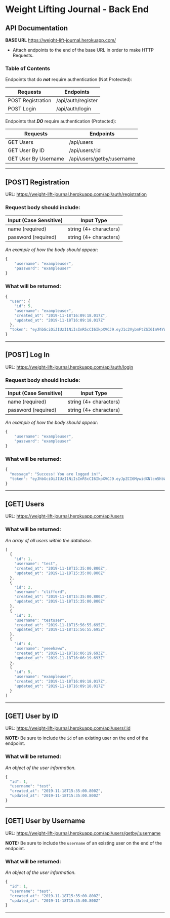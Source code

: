 # Weight Lifting Journal - Back End

## API Documentation
**BASE URL** https://weight-lift-journal.herokuapp.com/
- Attach endpoints to the end of the base URL in order to make HTTP Requests.

### Table of Contents
Endpoints that do _**not**_ require authentication (Not Protected):

| Requests           | Endpoints          |
|-----------------|--------------------|
|POST Registration| /api/auth/register |
|POST Login       | /api/auth/login    |

Endpoints that **_DO_** require authentication (Protected):

| Requests            | Endpoints                     |
|-----------------    | --------------------          |
|GET Users            | /api/users                    |
|GET User By ID       | /api/users/:id                |
|GET User By Username | /api/users/getby/:username    |

<hr />

## [POST] Registration
URL: https://weight-lift-journal.herokuapp.com/api/auth/registration

### Request body should include: 
| Input (Case Sensitive)           | Input Type          |
|-----------------|--------------------|
|name (required)           | string (4+ characters) |
|password (required)       | string (4+ characters)    |

_An example of how the body should appear:_

```js
{
	"username": "exampleuser",
	"password": "exampleuser"
}
```

### What will be returned:
```js
{
  "user": {
    "id": 5,
    "username": "exampleuser",
    "created_at": "2019-11-18T16:09:18.017Z",
    "updated_at": "2019-11-18T16:09:18.017Z"
  },
  "token": "eyJhbGciOiJIUzI1NiIsInR5cCI6IkpXVCJ9.eyJ1c2VybmFtZSI6ImV4YW1wbGV1c2VyIiwiaWF0IjoxNTc0MDkzMzU3LCJleHAiOjE1NzQxMjIxNTd9.hbL6AISkyQP6IF0PF6_VuUka3fsHLCCO3SfAhvw0AEw"
}
```

<hr />

## [POST] Log In
URL: https://weight-lift-journal.herokuapp.com/api/auth/login

### Request body should include: 
| Input (Case Sensitive)           | Input Type          |
|-----------------|--------------------|
|name (required)           | string (4+ characters) |
|password (required)       | string (4+ characters)    |

_An example of how the body should appear:_

```js
{
	"username": "exampleuser",
	"password": "exampleuser"
}
```

### What will be returned:
```js
{
  "message": "Success! You are logged in!",
  "token": "eyJhbGciOiJIUzI1NiIsInR5cCI6IkpXVCJ9.eyJpZCI6MywidXNlcm5hbWUiOiJ0ZXN0dXNlciIsImlhdCI6MTU3NDA5MzU0NSwiZXhwIjoxNTc0MTIyMzQ1fQ.VXyAdSorktX0HcG5kwOcz7g7VC7KRhmNr-muyYJQxOw"
}
```

<hr />

## [GET] Users
URL: https://weight-lift-journal.herokuapp.com/api/users

### What will be returned:
_An array of all users within the database._
```js
[
  {
    "id": 1,
    "username": "test",
    "created_at": "2019-11-18T15:35:00.800Z",
    "updated_at": "2019-11-18T15:35:00.800Z"
  },
  {
    "id": 2,
    "username": "clifford",
    "created_at": "2019-11-18T15:35:00.800Z",
    "updated_at": "2019-11-18T15:35:00.800Z"
  },
  {
    "id": 3,
    "username": "testuser",
    "created_at": "2019-11-18T15:56:55.695Z",
    "updated_at": "2019-11-18T15:56:55.695Z"
  },
  {
    "id": 4,
    "username": "yeeehaww",
    "created_at": "2019-11-18T16:06:19.693Z",
    "updated_at": "2019-11-18T16:06:19.693Z"
  },
  {
    "id": 5,
    "username": "exampleuser",
    "created_at": "2019-11-18T16:09:18.017Z",
    "updated_at": "2019-11-18T16:09:18.017Z"
  }
]
```

<hr />

## [GET] User by ID
URL: https://weight-lift-journal.herokuapp.com/api/users/:id

**NOTE:** Be sure to include the `id` of an existing user on the end of the endpoint.

### What will be returned:
_An object of the user information._

```js
{
  "id": 1,
  "username": "test",
  "created_at": "2019-11-18T15:35:00.800Z",
  "updated_at": "2019-11-18T15:35:00.800Z"
}
```

<hr />

## [GET] User by Username
URL: https://weight-lift-journal.herokuapp.com/api/users/getby/:username

**NOTE:** Be sure to include the `username` of an existing user on the end of the endpoint.

### What will be returned:
_An object of the user information._

```js
{
  "id": 1,
  "username": "test",
  "created_at": "2019-11-18T15:35:00.800Z",
  "updated_at": "2019-11-18T15:35:00.800Z"
}
```

<hr />


